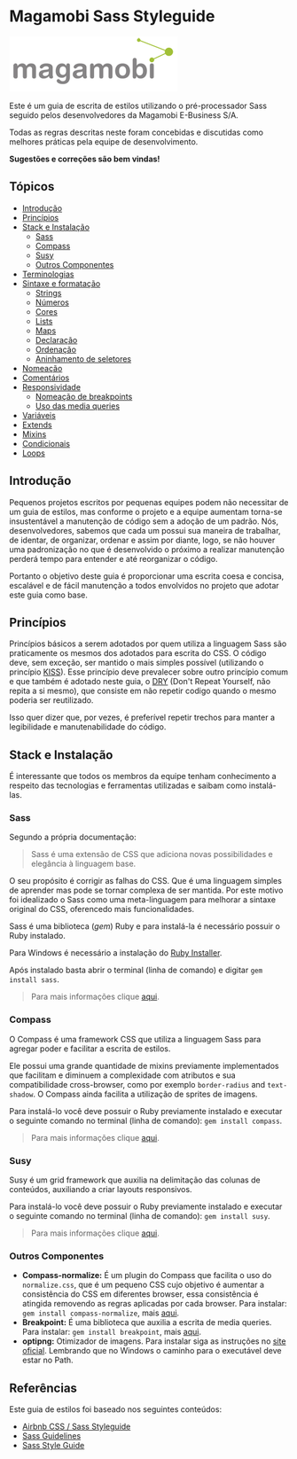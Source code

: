 # Magamobi Sass Styleguide
![Magamobi](assets/img/logo.png)

Este é um guia de escrita de estilos utilizando o pré-processador Sass seguido pelos desenvolvedores da Magamobi E-Business S/A.

Todas as regras descritas neste foram concebidas e discutidas como melhores práticas pela equipe de desenvolvimento.

**Sugestões e correções são bem vindas!**

## Tópicos

- [Introdução](#introdução)
- [Princípios](#princípios)
- [Stack e Instalação](#stack-e-instalação)
  - [Sass](#sass)
  - [Compass](#compass)
  - [Susy](#susy)
  - [Outros Componentes](#outros-componentes)
- [Terminologias](#)
- [Sintaxe e formatação](#)
  - [Strings](#)
  - [Números](#)
  - [Cores](#)
  - [Lists](#)
  - [Maps](#)
  - [Declaração](#)
  - [Ordenação](#)
  - [Aninhamento de seletores](#)
- [Nomeação](#)
- [Comentários](#)
- [Responsividade](#)
  - [Nomeação de breakpoints](#)
  - [Uso das media queries](#)
- [Variáveis](#)
- [Extends](#)
- [Mixins](#)
- [Condicionais](#)
- [Loops](#)

## Introdução

Pequenos projetos escritos por pequenas equipes podem não necessitar de um guia de estilos, mas conforme o projeto e a equipe aumentam torna-se insustentável a manutenção de código sem a adoção de um padrão. Nós, desenvolvedores, sabemos que cada um possui sua maneira de trabalhar, de identar, de organizar, ordenar e assim por diante, logo, se não houver uma padronização no que é desenvolvido o próximo a realizar manutenção perderá tempo para entender e até reorganizar o código.

Portanto o objetivo deste guia é proporcionar uma escrita coesa e concisa, escalável e de fácil manutenção a todos envolvidos no projeto que adotar este guia como base.

## Princípios

Princípios básicos a serem adotados por quem utiliza a linguagem Sass são praticamente os mesmos dos adotados para escrita do CSS. O código deve, sem exceção, ser mantido o mais simples possível (utilizando o princípio [KISS](https://pt.wikipedia.org/wiki/Keep_It_Simple)). Esse princípio deve prevalecer sobre outro princípio comum e que também é adotado neste guia, o [DRY](https://pt.wikipedia.org/wiki/Don%27t_repeat_yourself) (Don't Repeat Yourself, não repita a si mesmo), que consiste em não repetir codigo quando o mesmo poderia ser reutilizado.

Isso quer dizer que, por vezes, é preferível repetir trechos para manter a legibilidade e manutenabilidade do código.

## Stack e Instalação

É interessante que todos os membros da equipe tenham conhecimento a respeito das tecnologias e ferramentas utilizadas e saibam como instalá-las.

### Sass

Segundo a própria documentação:
> Sass é uma extensão de CSS que adiciona novas possibilidades e elegância à linguagem base.

O seu propósito é corrigir as falhas do CSS. Que é uma linguagem simples de aprender mas pode se tornar complexa de ser mantida. Por este motivo foi idealizado o Sass como uma meta-linguagem para melhorar a sintaxe original do CSS, oferencedo mais funcionalidades.

Sass é uma biblioteca (*gem*) Ruby e para instalá-la é necessário possuir o Ruby instalado.

Para Windows é necessário a instalação do [Ruby Installer](http://rubyinstaller.org/). 

Após instalado basta abrir o terminal (linha de comando) e digitar `gem install sass`.

> Para mais informações clique [aqui](http://sass-lang.com/install).

### Compass

O Compass é uma framework CSS que utiliza a linguagem Sass para agregar poder e facilitar a escrita de estilos.

Ele possui uma grande quantidade de mixins previamente implementados que facilitam e diminuem a complexidade com atributos e sua compatibilidade cross-browser, como por exemplo `border-radius` and `text-shadow`. O Compass ainda facilita a utilização de sprites de imagens.

Para instalá-lo você deve possuir o Ruby previamente instalado e executar o seguinte comando no terminal (linha de comando): `gem install compass`.

> Para mais informações clique [aqui](http://compass-style.org/install/).

### Susy

Susy é um grid framework que auxilia na delimitação das colunas de conteúdos, auxiliando a criar layouts responsivos.

Para instalá-lo você deve possuir o Ruby previamente instalado e executar o seguinte comando no terminal (linha de comando): `gem install susy`.

> Para mais informações clique [aqui](http://susydocs.oddbird.net/en/latest/install/).

### Outros Componentes

- **Compass-normalize:** É um plugin do Compass que facilita o uso do `normalize.css`, que é um pequeno CSS cujo objetivo é aumentar a consistência do CSS em diferentes browser, essa consistência é atingida removendo as regras aplicadas por cada browser. Para instalar: `gem install compass-normalize`, mais [aqui](https://github.com/ksmandersen/compass-normalize).
- **Breakpoint:** É uma biblioteca que auxilia a escrita de media queries. Para instalar: `gem install breakpoint`, mais [aqui](https://github.com/at-import/breakpoint/wiki/Installation#installation).
- **optipng:** Otimizador de imagens. Para instalar siga as instruções no [site oficial](http://optipng.sourceforge.net/). Lembrando que no Windows o caminho para o executável deve estar no Path.


## Referências

Este guia de estilos foi baseado nos seguintes conteúdos:
- [Airbnb CSS / Sass Styleguide](https://github.com/airbnb/css)
- [Sass Guidelines](http://sass-guidelin.es/)
- [Sass Style Guide](https://css-tricks.com/sass-style-guide/)